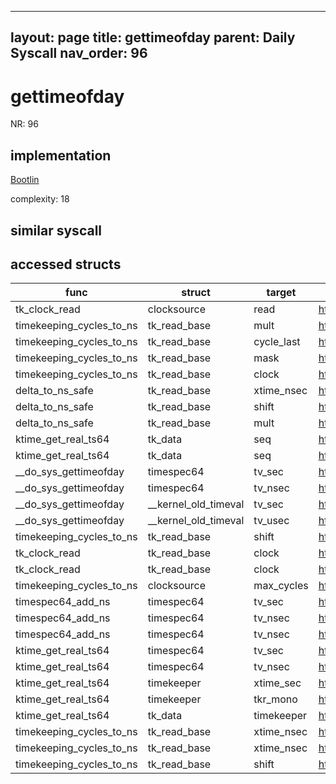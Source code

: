 
---
layout: page
title: gettimeofday
parent: Daily Syscall
nav_order: 96
---
        

# gettimeofday
NR: 96

## implementation
[Bootlin](https://elixir.bootlin.com/linux/v6.14.7/source/kernel/time/time.c#L140)

complexity: 18


## similar syscall


## accessed structs

|func|struct|target|location|has_read|has_write|
|--|--|--|--|--|--|
|tk_clock_read|clocksource|read|https://elixir.bootlin.com/linux/v6.14.7/source/kernel/time/timekeeping.c#L251|true|true|
|timekeeping_cycles_to_ns|tk_read_base|mult|https://elixir.bootlin.com/linux/v6.14.7/source/kernel/time/timekeeping.c#L355|true|true|
|timekeeping_cycles_to_ns|tk_read_base|cycle_last|https://elixir.bootlin.com/linux/v6.14.7/source/kernel/time/timekeeping.c#L337|true|true|
|timekeeping_cycles_to_ns|tk_read_base|mask|https://elixir.bootlin.com/linux/v6.14.7/source/kernel/time/timekeeping.c#L337|true|true|
|timekeeping_cycles_to_ns|tk_read_base|clock|https://elixir.bootlin.com/linux/v6.14.7/source/kernel/time/timekeeping.c#L343|true|true|
|delta_to_ns_safe|tk_read_base|xtime_nsec|https://elixir.bootlin.com/linux/v6.14.7/source/kernel/time/timekeeping.c#L331|true|true|
|delta_to_ns_safe|tk_read_base|shift|https://elixir.bootlin.com/linux/v6.14.7/source/kernel/time/timekeeping.c#L331|true|true|
|delta_to_ns_safe|tk_read_base|mult|https://elixir.bootlin.com/linux/v6.14.7/source/kernel/time/timekeeping.c#L331|true|true|
|ktime_get_real_ts64|tk_data|seq|https://elixir.bootlin.com/linux/v6.14.7/source/kernel/time/timekeeping.c#L759|false|false|
|ktime_get_real_ts64|tk_data|seq|https://elixir.bootlin.com/linux/v6.14.7/source/kernel/time/timekeeping.c#L754|false|false|
|__do_sys_gettimeofday|timespec64|tv_sec|https://elixir.bootlin.com/linux/v6.14.7/source/kernel/time/time.c#L147|true|true|
|__do_sys_gettimeofday|timespec64|tv_nsec|https://elixir.bootlin.com/linux/v6.14.7/source/kernel/time/time.c#L148|true|true|
|__do_sys_gettimeofday|__kernel_old_timeval|tv_sec|https://elixir.bootlin.com/linux/v6.14.7/source/kernel/time/time.c#L147|false|false|
|__do_sys_gettimeofday|__kernel_old_timeval|tv_usec|https://elixir.bootlin.com/linux/v6.14.7/source/kernel/time/time.c#L148|false|false|
|timekeeping_cycles_to_ns|tk_read_base|shift|https://elixir.bootlin.com/linux/v6.14.7/source/kernel/time/timekeeping.c#L355|true|true|
|tk_clock_read|tk_read_base|clock|https://elixir.bootlin.com/linux/v6.14.7/source/kernel/time/timekeeping.c#L249|false|false|
|tk_clock_read|tk_read_base|clock|https://elixir.bootlin.com/linux/v6.14.7/source/kernel/time/timekeeping.c#L249|true|true|
|timekeeping_cycles_to_ns|clocksource|max_cycles|https://elixir.bootlin.com/linux/v6.14.7/source/kernel/time/timekeeping.c#L343|true|true|
|timespec64_add_ns|timespec64|tv_sec|https://elixir.bootlin.com/linux/v6.14.7/source/include/linux/time64.h#L165|true|true|
|timespec64_add_ns|timespec64|tv_nsec|https://elixir.bootlin.com/linux/v6.14.7/source/include/linux/time64.h#L166|false|false|
|timespec64_add_ns|timespec64|tv_nsec|https://elixir.bootlin.com/linux/v6.14.7/source/include/linux/time64.h#L165|true|true|
|ktime_get_real_ts64|timespec64|tv_sec|https://elixir.bootlin.com/linux/v6.14.7/source/kernel/time/timekeeping.c#L756|false|false|
|ktime_get_real_ts64|timespec64|tv_nsec|https://elixir.bootlin.com/linux/v6.14.7/source/kernel/time/timekeeping.c#L761|false|false|
|ktime_get_real_ts64|timekeeper|xtime_sec|https://elixir.bootlin.com/linux/v6.14.7/source/kernel/time/timekeeping.c#L756|true|true|
|ktime_get_real_ts64|timekeeper|tkr_mono|https://elixir.bootlin.com/linux/v6.14.7/source/kernel/time/timekeeping.c#L757|false|false|
|ktime_get_real_ts64|tk_data|timekeeper|https://elixir.bootlin.com/linux/v6.14.7/source/kernel/time/timekeeping.c#L747|false|false|
|timekeeping_cycles_to_ns|tk_read_base|xtime_nsec|https://elixir.bootlin.com/linux/v6.14.7/source/kernel/time/timekeeping.c#L350|true|true|
|timekeeping_cycles_to_ns|tk_read_base|xtime_nsec|https://elixir.bootlin.com/linux/v6.14.7/source/kernel/time/timekeeping.c#L355|true|true|
|timekeeping_cycles_to_ns|tk_read_base|shift|https://elixir.bootlin.com/linux/v6.14.7/source/kernel/time/timekeeping.c#L350|true|true|
